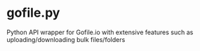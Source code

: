 # gofile.py
Python API wrapper for Gofile.io with extensive features such as uploading/downloading bulk files/folders
